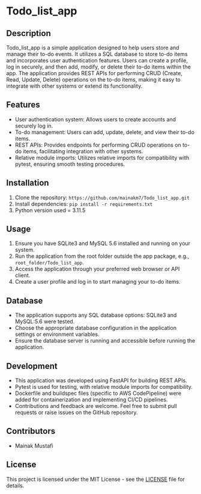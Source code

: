 # Todo_list_app

## Description
Todo_list_app is a simple application designed to help users store and manage their to-do events. It utilizes a SQL database to store to-do items and incorporates user authentication features. Users can create a profile, log in securely, and then add, modify, or delete their to-do items within the app. The application provides REST APIs for performing CRUD (Create, Read, Update, Delete) operations on the to-do items, making it easy to integrate with other systems or extend its functionality.

## Features
- User authentication system: Allows users to create accounts and securely log in.
- To-do management: Users can add, update, delete, and view their to-do items.
- REST APIs: Provides endpoints for performing CRUD operations on to-do items, facilitating integration with other systems.
- Relative module imports: Utilizes relative imports for compatibility with pytest, ensuring smooth testing procedures.

## Installation
1. Clone the repository: `https://github.com/mainakm7/Todo_list_app.git`
2. Install dependencies: `pip install -r requirements.txt`
3. Python version used = 3.11.5

## Usage
1. Ensure you have SQLite3 and MySQL 5.6 installed and running on your system.
2. Run the application from the root folder outside the app package, e.g., `root_folder/Todo_list_app`.
3. Access the application through your preferred web browser or API client.
4. Create a user profile and log in to start managing your to-do items.

## Database
- The application supports any SQL database options: SQLite3 and MySQL:5.6 were tested.
- Choose the appropriate database configuration in the application settings or environment variables.
- Ensure the database server is running and accessible before running the application.

## Development
- This application was developed using FastAPI for building REST APIs.
- Pytest is used for testing, with relative module imports for compatibility.
- Dockerfile and buildspec files (specific to AWS CodePipeline) were added for containerization and implementing CI/CD pipelines.
- Contributions and feedback are welcome. Feel free to submit pull requests or raise issues on the GitHub repository.

## Contributors
- Mainak Mustafi

## License
This project is licensed under the MIT License - see the [LICENSE](LICENSE) file for details.


